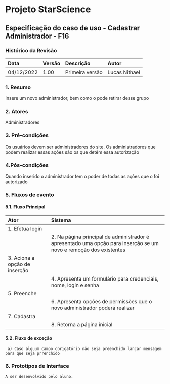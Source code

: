 ﻿# **Projeto StarScience**

## Especificação do caso de uso - Cadastrar Administrador - F16
### Histórico da Revisão 

|  Data  | Versão | Descrição | Autor |
|:-------|:-------|:----------|:------|
| 04/12/2022 | 1.00 | Primeira versão | Lucas Nithael |

### 1. Resumo 

Insere um novo administrador, bem como o pode retirar desse grupo

### 2. Atores 

Administradores

### 3. Pré-condições

Os usuários devem ser administradores do site. Os administradores que podem realizar essas ações são os que detêm essa autorização

### 4.Pós-condições

Quando inserido o administrador tem o poder de todas as ações que o foi autorizado

### 5. Fluxos de evento

#### 5.1. Fluxo Principal 
|  Ator  | Sistema |
|:-------|:------- |
|1. Efetua login|
||2. Na página principal de administrador é apresentado uma opção para inserção se um novo e remoção dos existentes||
|3. Aciona a opção de inserção||
||4. Apresenta um formulário para credenciais, nome, login e senha||
|5. Preenche||
||6. Apresenta opções de permissões que o novo administrador poderá realizar||
|7. Cadastra||
||8. Retorna a página inicial||


#### 5.2. Fluxo de exceção
     a) Caso alguum campo obrigatório não seja preenchido lançar mensagem para que seja prrenchido
               
### 6. Prototipos de Interface

`A ser desenvolvido pelo aluno.`
